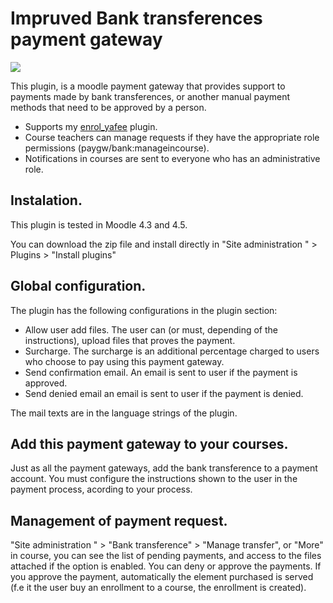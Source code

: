 # Impruved Bank transferences payment gateway

[![](https://img.shields.io/github/v/release/Snickser/moodle-paygw_bank.svg)](https://github.com/Snickser/moodle-paygw_bank/releases)

This plugin, is a moodle payment gateway that provides support to payments made by bank transferences, or another manual payment methods that need to be approved by a person.

- Supports my [enrol_yafee](https://moodle.org/plugins/enrol_yafee) plugin.
- Course teachers can manage requests if they have the appropriate role permissions (paygw/bank:manageincourse).
- Notifications in courses are sent to everyone who has an administrative role. 

## Instalation.

This plugin is tested in Moodle 4.3 and 4.5.

You can download the zip file and install directly in "Site administration " > Plugins > "Install plugins"

## Global configuration.

The plugin has the following configurations in the plugin section:
- Allow user add files. The user can (or must, depending of the instructions), upload files that proves the payment.
- Surcharge. The surcharge is an additional percentage charged to users who choose to pay using this payment gateway.
- Send confirmation email. An email is sent to user if the payment is approved.
- Send denied email an email is sent to user if the payment is denied.

The mail texts are in the language strings of the plugin.

## Add this payment gateway to your courses.

Just as all the payment gateways, add the bank transference to a payment account. You must configure the instructions shown to the user in the payment process, acording to your process.

## Management of payment request.

"Site administration " > "Bank transference" > "Manage transfer", or "More" in course, you can see the list of pending payments, and access to the files attached if the option is enabled.  You can deny or approve the payments. If you approve the payment, automatically the element purchased is served (f.e it the user buy an enrollment to a course, the enrollment is created).

